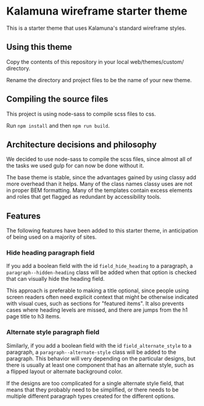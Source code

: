 # Kalamuna wireframe starter theme

This is a starter theme that uses Kalamuna's standard wireframe styles.

## Using this theme

Copy the contents of this repository in your local web/themes/custom/ directory.

Rename the directory and project files to be the name of your new theme.

## Compiling the source files

This project is using node-sass to compile scss files to css.

Run `npm install` and then `npm run build`.

## Architecture decisions and philosophy

We decided to use node-sass to compile the scss files, since almost all of the tasks we used gulp for can now be done without it.

The base theme is stable, since the advantages gained by using classy add more overhead than it helps. Many of the class names classy uses are not in proper BEM formatting. Many of the templates contain excess elements and roles that get flagged as redundant by accessibility tools.

## Features

The following features have been added to this starter theme, in anticipation of being used on a majority of sites.

### Hide heading paragraph field

If you add a boolean field with the id `field_hide_heading` to a paragraph, a `paragraph--hidden-heading` class will be added when that option is checked that can visually hide the heading field.

This approach is preferable to making a title optional, since people using screen readers often need explicit context that might be otherwise indicated with visual cues, such as sections for "featured items". It also prevents cases where heading levels are missed, and there are jumps from the h1 page title to h3 items.

### Alternate style paragraph field

Similarly, if you add a boolean field with the id `field_alternate_style` to a paragraph, a `paragraph--alternate-style` class will be added to the paragraph. This behavior will very depending on the particular designs, but there is usually at least one component that has an alternate style, such as a flipped layout or alternate background color.

If the designs are too complicated for a single alternate style field, that means that they probably need to be simplified, or there needs to be multiple different paragraph types created for the different options.
